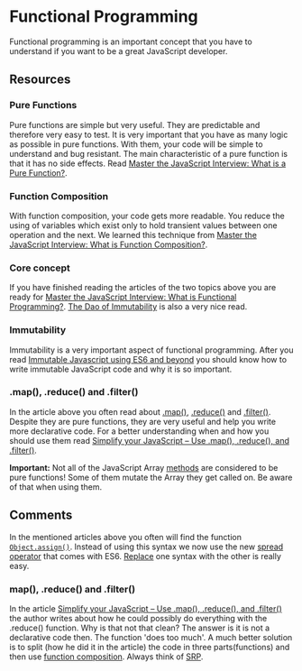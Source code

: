 # Functional Programming
Functional programming is an important concept that you have to understand if you want to be a great JavaScript developer.

## Resources
### Pure Functions
Pure functions are simple but very useful. They are predictable and therefore very easy to test. It is very important that you have as many logic as possible in pure functions. With them, your code will be simple to understand and bug resistant. The main characteristic of a pure function is that it has no side effects. Read [Master the JavaScript Interview: What is a Pure Function?](https://medium.com/javascript-scene/master-the-javascript-interview-what-is-a-pure-function-d1c076bec976).

### Function Composition
With function composition, your code gets more readable. You reduce the using of variables which exist only to hold transient values between one operation and the next. We learned this technique from [Master the JavaScript Interview: What is Function Composition?](https://medium.com/javascript-scene/master-the-javascript-interview-what-is-function-composition-20dfb109a1a0). 

### Core concept
If you have finished reading the articles of the two topics above you are ready for [Master the JavaScript Interview: What is Functional Programming?](https://medium.com/javascript-scene/master-the-javascript-interview-what-is-functional-programming-7f218c68b3a0). [The Dao of Immutability](https://medium.com/javascript-scene/the-dao-of-immutability-9f91a70c88cd) is also a very nice read.

### Immutability
Immutability is a very important aspect of functional programming. After you read [
Immutable Javascript using ES6 and beyond](https://wecodetheweb.com/2016/02/12/immutable-javascript-using-es6-and-beyond/) you should know how to write immutable JavaScript code and why it is so important.

### .map(), .reduce() and .filter()
In the article above you often read about [.map()](https://developer.mozilla.org/en-US/docs/Web/JavaScript/Reference/Global_Objects/Array/map), [.reduce()](https://developer.mozilla.org/en-US/docs/Web/JavaScript/Reference/Global_Objects/Array/Reduce) and [.filter()](https://developer.mozilla.org/en-US/docs/Web/JavaScript/Reference/Global_Objects/Array/filter). Despite they are pure functions, they are very useful and help you write more declarative code. For a better understanding when and how you should use them read [Simplify your JavaScript – Use .map(), .reduce(), and .filter()](https://medium.com/poka-techblog/simplify-your-javascript-use-map-reduce-and-filter-bd02c593cc2d).

**Important:** Not all of the JavaScript Array [methods](https://developer.mozilla.org/en-US/docs/Web/JavaScript/Reference/Global_Objects/Array/prototype#Methods) are considered to be pure functions! Some of them mutate the Array they get called on. Be aware of that when using them.

## Comments
In the mentioned articles above you often will find the function [`Object.assign()`](https://developer.mozilla.org/de/docs/Web/JavaScript/Reference/Global_Objects/Object/assign). Instead of using this syntax we now use the new [spread operator](https://developer.mozilla.org/de/docs/Web/JavaScript/Reference/Operators/Spread_operator) that comes with ES6. [Replace](https://redux.js.org/recipes/using-object-spread-operator) one syntax with the other is really easy.

### map(), .reduce() and .filter()
In the article [Simplify your JavaScript – Use .map(), .reduce(), and .filter()](https://medium.com/poka-techblog/simplify-your-javascript-use-map-reduce-and-filter-bd02c593cc2d) the author writes about how he could possibly do everything with the .reduce() function. Why is that not that clean? The answer is it is not a declarative code then. The function 'does too much'. A much better solution is to split (how he did it in the article) the code in three parts(functions) and then use [function composition](#function-composition). Always think of [SRP](https://de.wikipedia.org/wiki/Single-Responsibility-Prinzip).

